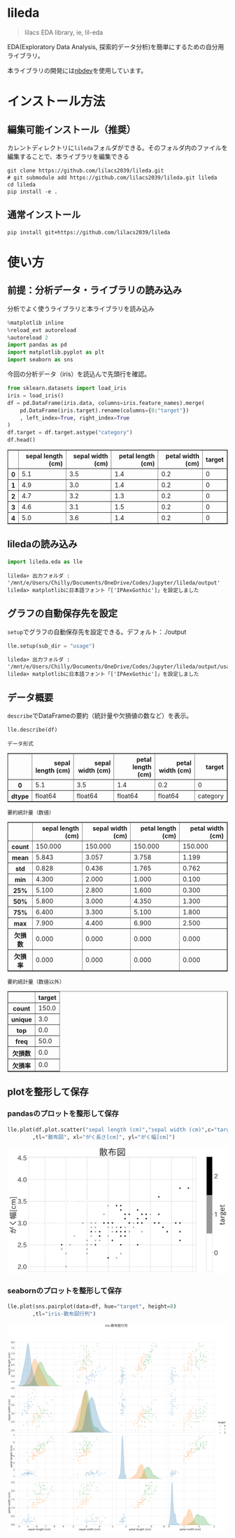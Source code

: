 # lileda
> lilacs EDA library, ie,  lil-eda


EDA(Exploratory Data Analysis, 探索的データ分析)を簡単にするための自分用ライブラリ。

本ライブラリの開発には[nbdev](https://github.com/fastai/nbdev)を使用しています。

# インストール方法

## 編集可能インストール（推奨）

カレントディレクトリに`lileda`フォルダができる。そのフォルダ内のファイルを編集することで、本ライブラリを編集できる

```
git clone https://github.com/lilacs2039/lileda.git
# git submodule add https://github.com/lilacs2039/lileda.git lileda
cd lileda
pip install -e .
```

## 通常インストール
```
pip install git+https://github.com/lilacs2039/lileda
```


# 使い方

## 前提：分析データ・ライブラリの読み込み

分析でよく使うライブラリと本ライブラリを読み込み

```python
%matplotlib inline
%reload_ext autoreload
%autoreload 2
import pandas as pd
import matplotlib.pyplot as plt
import seaborn as sns
```

今回の分析データ（iris）を読込んで先頭行を確認。

```python
from sklearn.datasets import load_iris
iris = load_iris()
df = pd.DataFrame(iris.data, columns=iris.feature_names).merge(
    pd.DataFrame(iris.target).rename(columns={0:"target"})
    , left_index=True, right_index=True
)
df.target = df.target.astype("category")
df.head()
```




<div>
<style scoped>
    .dataframe tbody tr th:only-of-type {
        vertical-align: middle;
    }

    .dataframe tbody tr th {
        vertical-align: top;
    }

    .dataframe thead th {
        text-align: right;
    }
</style>
<table border="1" class="dataframe">
  <thead>
    <tr style="text-align: right;">
      <th></th>
      <th>sepal length (cm)</th>
      <th>sepal width (cm)</th>
      <th>petal length (cm)</th>
      <th>petal width (cm)</th>
      <th>target</th>
    </tr>
  </thead>
  <tbody>
    <tr>
      <th>0</th>
      <td>5.1</td>
      <td>3.5</td>
      <td>1.4</td>
      <td>0.2</td>
      <td>0</td>
    </tr>
    <tr>
      <th>1</th>
      <td>4.9</td>
      <td>3.0</td>
      <td>1.4</td>
      <td>0.2</td>
      <td>0</td>
    </tr>
    <tr>
      <th>2</th>
      <td>4.7</td>
      <td>3.2</td>
      <td>1.3</td>
      <td>0.2</td>
      <td>0</td>
    </tr>
    <tr>
      <th>3</th>
      <td>4.6</td>
      <td>3.1</td>
      <td>1.5</td>
      <td>0.2</td>
      <td>0</td>
    </tr>
    <tr>
      <th>4</th>
      <td>5.0</td>
      <td>3.6</td>
      <td>1.4</td>
      <td>0.2</td>
      <td>0</td>
    </tr>
  </tbody>
</table>
</div>



## liledaの読み込み

```python
import lileda.eda as lle
```

    lileda> 出力フォルダ : '/mnt/e/Users/Chilly/Documents/OneDrive/Codes/Jupyter/lileda/output'
    lileda> matplotlibに日本語フォント「['IPAexGothic']」を設定しました


## グラフの自動保存先を設定

`setup`でグラフの自動保存先を設定できる。デフォルト：./output

```python
lle.setup(sub_dir = "usage")
```

    lileda> 出力フォルダ : '/mnt/e/Users/Chilly/Documents/OneDrive/Codes/Jupyter/lileda/output/usage'
    lileda> matplotlibに日本語フォント「['IPAexGothic']」を設定しました


## データ概要

`describe`でDataFrameの要約（統計量や欠損値の数など）を表示。

```python
lle.describe(df)
```

    データ形式



<div>
<style scoped>
    .dataframe tbody tr th:only-of-type {
        vertical-align: middle;
    }

    .dataframe tbody tr th {
        vertical-align: top;
    }

    .dataframe thead th {
        text-align: right;
    }
</style>
<table border="1" class="dataframe">
  <thead>
    <tr style="text-align: right;">
      <th></th>
      <th>sepal length (cm)</th>
      <th>sepal width (cm)</th>
      <th>petal length (cm)</th>
      <th>petal width (cm)</th>
      <th>target</th>
    </tr>
  </thead>
  <tbody>
    <tr>
      <th>0</th>
      <td>5.1</td>
      <td>3.5</td>
      <td>1.4</td>
      <td>0.2</td>
      <td>0</td>
    </tr>
    <tr>
      <th>dtype</th>
      <td>float64</td>
      <td>float64</td>
      <td>float64</td>
      <td>float64</td>
      <td>category</td>
    </tr>
  </tbody>
</table>
</div>


    要約統計量（数値）



<div>
<style scoped>
    .dataframe tbody tr th:only-of-type {
        vertical-align: middle;
    }

    .dataframe tbody tr th {
        vertical-align: top;
    }

    .dataframe thead th {
        text-align: right;
    }
</style>
<table border="1" class="dataframe">
  <thead>
    <tr style="text-align: right;">
      <th></th>
      <th>sepal length (cm)</th>
      <th>sepal width (cm)</th>
      <th>petal length (cm)</th>
      <th>petal width (cm)</th>
    </tr>
  </thead>
  <tbody>
    <tr>
      <th>count</th>
      <td>150.000</td>
      <td>150.000</td>
      <td>150.000</td>
      <td>150.000</td>
    </tr>
    <tr>
      <th>mean</th>
      <td>5.843</td>
      <td>3.057</td>
      <td>3.758</td>
      <td>1.199</td>
    </tr>
    <tr>
      <th>std</th>
      <td>0.828</td>
      <td>0.436</td>
      <td>1.765</td>
      <td>0.762</td>
    </tr>
    <tr>
      <th>min</th>
      <td>4.300</td>
      <td>2.000</td>
      <td>1.000</td>
      <td>0.100</td>
    </tr>
    <tr>
      <th>25%</th>
      <td>5.100</td>
      <td>2.800</td>
      <td>1.600</td>
      <td>0.300</td>
    </tr>
    <tr>
      <th>50%</th>
      <td>5.800</td>
      <td>3.000</td>
      <td>4.350</td>
      <td>1.300</td>
    </tr>
    <tr>
      <th>75%</th>
      <td>6.400</td>
      <td>3.300</td>
      <td>5.100</td>
      <td>1.800</td>
    </tr>
    <tr>
      <th>max</th>
      <td>7.900</td>
      <td>4.400</td>
      <td>6.900</td>
      <td>2.500</td>
    </tr>
    <tr>
      <th>欠損数</th>
      <td>0.000</td>
      <td>0.000</td>
      <td>0.000</td>
      <td>0.000</td>
    </tr>
    <tr>
      <th>欠損率</th>
      <td>0.000</td>
      <td>0.000</td>
      <td>0.000</td>
      <td>0.000</td>
    </tr>
  </tbody>
</table>
</div>


    要約統計量（数値以外）



<div>
<style scoped>
    .dataframe tbody tr th:only-of-type {
        vertical-align: middle;
    }

    .dataframe tbody tr th {
        vertical-align: top;
    }

    .dataframe thead th {
        text-align: right;
    }
</style>
<table border="1" class="dataframe">
  <thead>
    <tr style="text-align: right;">
      <th></th>
      <th>target</th>
    </tr>
  </thead>
  <tbody>
    <tr>
      <th>count</th>
      <td>150.0</td>
    </tr>
    <tr>
      <th>unique</th>
      <td>3.0</td>
    </tr>
    <tr>
      <th>top</th>
      <td>0.0</td>
    </tr>
    <tr>
      <th>freq</th>
      <td>50.0</td>
    </tr>
    <tr>
      <th>欠損数</th>
      <td>0.0</td>
    </tr>
    <tr>
      <th>欠損率</th>
      <td>0.0</td>
    </tr>
  </tbody>
</table>
</div>


## plotを整形して保存

### pandasのプロットを整形して保存

```python
lle.plot(df.plot.scatter("sepal length (cm)","sepal width (cm)",c="target")
        ,tl="散布図", xl="がく長さ[cm]", yl="がく幅[cm]")
```


    
![png](docs/images/output_20_0.png)
    


### seabornのプロットを整形して保存

```python
lle.plot(sns.pairplot(data=df, hue="target", height=8)
        ,tl="iris-散布図行列")
```


    
![png](docs/images/output_22_0.png)
    

